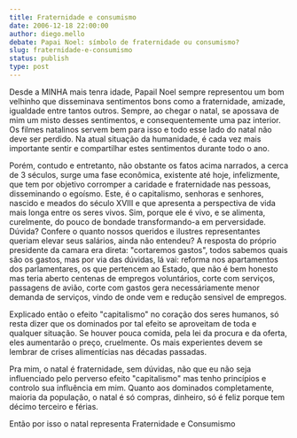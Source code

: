 ```yaml
---
title: Fraternidade e consumismo
date: 2006-12-18 22:00:00
author: diego.mello
debate: Papai Noel: símbolo de fraternidade ou consumismo? 
slug: fraternidade-e-consumismo
status: publish 
type: post
---
```


Desde a MINHA mais tenra idade, Papail Noel sempre representou um bom velhinho que disseminava sentimentos bons como a fraternidade, amizade, igualdade entre tantos outros. Sempre, ao chegar o natal, se apossava de mim um misto desses sentimentos, e consequentemente uma paz interior. Os filmes natalinos servem bem para isso e todo esse lado do natal não deve ser perdido. Na atual situação da humanidade, é cada vez mais importante sentir e compartilhar estes sentimentos durante todo o ano.   

  

Porém, contudo e entretanto, não obstante os fatos acima narrados, a cerca de 3 séculos, surge uma fase econômica, existente até hoje, infelizmente, que tem por objetivo corromper a caridade e fraternidade nas pessoas, disseminando o egoísmo. Este, é o capitalismo, senhoras e senhores, nascido e meados do século XVIII e que apresenta a perspectiva de vida mais longa entre os seres vivos. Sim, porque ele é vivo, e se alimenta, curelmente, do pouco de bondade transformando-a em perversidade. Dúvida? Confere o quanto nossos queridos e ilustres representantes queriam elevar seus salários, ainda não entendeu? A resposta do próprio presidente da camara era direta: "cortaremos gastos", todos sabemos quais são os gastos, mas por via das dúvidas, lá vai: reforma nos apartamentos dos parlamentares, os que pertencem ao Estado, que não é bem honesto mas teria aberto centenas de empregos voluntários, corte com serviços, passagens de avião, corte com gastos gera necessáriamente menor demanda de serviços, vindo de onde vem e redução sensivel de empregos.   

  

Explicado então o efeito "capitalismo" no coração dos seres humanos, só resta dizer que os dominados por tal efeito se aproveitam de toda e qualquer situação. Se houver pouca comida, pela lei da procura e da oferta, eles aumentarão o preço, cruelmente. Os mais experientes devem se lembrar de crises alimentícias nas décadas passadas.   

  

Pra mim, o natal é fraternidade, sem dúvidas, não que eu não seja influenciado pelo perverso efeito "capitalismo" mas tenho princípios e controlo sua influência em mim. Quanto aos dominados completamente, maioria da população, o natal é só compras, dinheiro, só é feliz porque tem décimo terceiro e férias.   

Então por isso o natal representa Fraternidade e Consumismo
